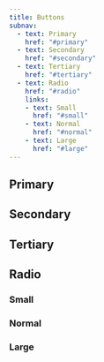 ```yaml
---
title: Buttons
subnav:
  - text: Primary
    href: "#primary"
  - text: Secondary
    href: "#secondary"
  - text: Tertiary
    href: "#tertiary"
  - text: Radio
    href: "#radio"
    links:
    - text: Small
      href: "#small"
    - text: Normal
      href: "#normal"
    - text: Large
      href: "#large"
---
```


## Primary

## Secondary

## Tertiary

## Radio

### Small

### Normal

### Large

